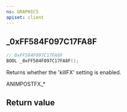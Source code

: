 ```yaml
---
ns: GRAPHICS
apiset: client
---
```

## _0xFF584F097C17FA8F

```c
// 0xFF584F097C17FA8F
BOOL _0xFF584F097C17FA8F();
```

Returns whether the 'killFX' setting is enabled.

ANIMPOSTFX_*


## Return value

